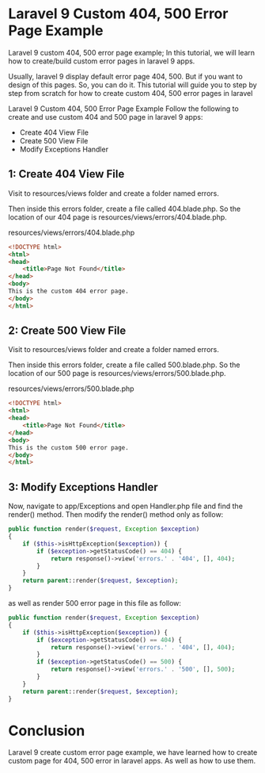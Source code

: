 # Laravel 9 Custom 404, 500 Error Page Example

Laravel 9 custom 404, 500 error page example; In this tutorial, we will learn how to create/build custom error pages in laravel 9 apps.

Usually, laravel 9 display default error page 404, 500. But if you want to design of this pages. So, you can do it. This tutorial will guide you to step by step from scratch for how to create custom 404, 500 error pages in laravel

Laravel 9 Custom 404, 500 Error Page Example
Follow the following to create and use custom 404 and 500 page in laravel 9 apps:

* Create 404 View File
* Create 500 View File
* Modify Exceptions Handler
## 1: Create 404 View File
Visit to resources/views folder and create a folder named errors.

Then inside this errors folder, create a file called 404.blade.php. So the location of our 404 page is resources/views/errors/404.blade.php.

resources/views/errors/404.blade.php

```html
<!DOCTYPE html>
<html>
<head>
    <title>Page Not Found</title>
</head>
<body>
This is the custom 404 error page.
</body>
</html>
```
## 2: Create 500 View File
Visit to resources/views folder and create a folder named errors.

Then inside this errors folder, create a file called 500.blade.php. So the location of our 500 page is resources/views/errors/500.blade.php.

resources/views/errors/500.blade.php
```html
<!DOCTYPE html>
<html>
<head>
    <title>Page Not Found</title>
</head>
<body>
This is the custom 500 error page.
</body>
</html>
```
## 3: Modify Exceptions Handler
Now, navigate to app/Exceptions and open Handler.php file and find the render() method. Then modify the render() method only as follow:


```php
public function render($request, Exception $exception)
{
    if ($this->isHttpException($exception)) {
        if ($exception->getStatusCode() == 404) {
            return response()->view('errors.' . '404', [], 404);
        }
    }
    return parent::render($request, $exception);
}
```
as well as render 500 error page in this file as follow:


```php
public function render($request, Exception $exception)
{
    if ($this->isHttpException($exception)) {
        if ($exception->getStatusCode() == 404) {
            return response()->view('errors.' . '404', [], 404);
        }
        if ($exception->getStatusCode() == 500) {
            return response()->view('errors.' . '500', [], 500);
        }
    }
    return parent::render($request, $exception);
}
```
# Conclusion
Laravel 9 create custom error page example, we have learned how to create custom page for 404, 500 error in laravel apps. As well as how to use them.

